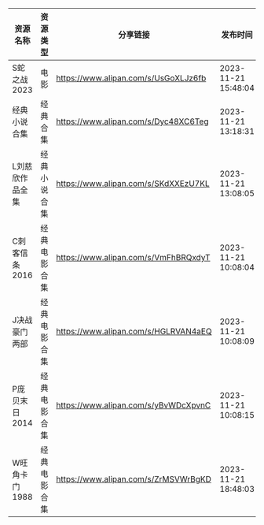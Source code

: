 | 资源名称      | 资源类型   | 分享链接                                 | 发布时间                |
| --------- | ------ | ------------------------------------ | ------------------- |
| S蛇之战2023  | 电影     | https://www.alipan.com/s/UsGoXLJz6fb | 2023-11-21 15:48:04 |
| 经典小说合集    | 经典合集   | https://www.alipan.com/s/Dyc48XC6Teg | 2023-11-21 13:18:31 |
| L刘慈欣作品全集  | 经典小说合集 | https://www.alipan.com/s/SKdXXEzU7KL | 2023-11-21 13:08:05 |
| C刺客信条2016 | 经典电影合集 | https://www.alipan.com/s/VmFhBRQxdyT | 2023-11-21 10:08:04 |
| J决战豪门两部   | 经典电影合集 | https://www.alipan.com/s/HGLRVAN4aEQ | 2023-11-21 10:08:09 |
| P庞贝末日2014 | 经典电影合集 | https://www.alipan.com/s/yBvWDcXpvnC | 2023-11-21 10:08:15 |
| W旺角卡门1988 | 经典电影合集 | https://www.alipan.com/s/ZrMSVWrBgKD | 2023-11-21 18:48:03 |
